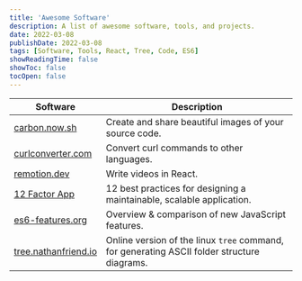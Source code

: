 ```yaml
---
title: 'Awesome Software'
description: A list of awesome software, tools, and projects.
date: 2022-03-08
publishDate: 2022-03-08
tags: [Software, Tools, React, Tree, Code, ES6]
showReadingTime: false
showToc: false
tocOpen: false
---
```


| Software                  | Description                                                                                 |
| ------------------------- | ------------------------------------------------------------------------------------------- |
| [carbon.now.sh][0]        | Create and share beautiful images of your source code.                                      |
| [curlconverter.com][5]    | Convert curl commands to other languages.                                                   |
| [remotion.dev][3]         | Write videos in React.                                                                      |
| [12 Factor App][4]        | 12 best practices for designing a maintainable, scalable application.                       |
| [es6-features.org][2]     | Overview & comparison of new JavaScript features.                                           |
| [tree.nathanfriend.io][1] | Online version of the linux `tree` command, for generating ASCII folder structure diagrams. |

[0]: https://carbon.now.sh
[1]: https://tree.nathanfriend.io/
[2]: http://es6-features.org/
[3]: https://www.remotion.dev/
[4]: https://12factor.net/
[5]: https://curlconverter.com/
